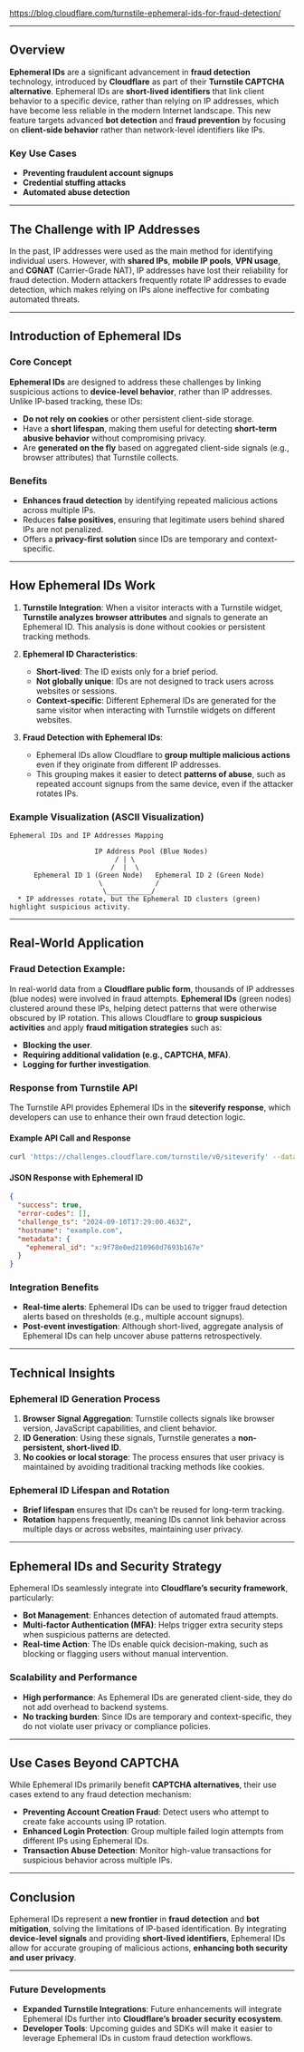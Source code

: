 https://blog.cloudflare.com/turnstile-ephemeral-ids-for-fraud-detection/

---
## Overview
**Ephemeral IDs** are a significant advancement in **fraud detection** technology, introduced by **Cloudflare** as part of their **Turnstile CAPTCHA alternative**. Ephemeral IDs are **short-lived identifiers** that link client behavior to a specific device, rather than relying on IP addresses, which have become less reliable in the modern Internet landscape. This new feature targets advanced **bot detection** and **fraud prevention** by focusing on **client-side behavior** rather than network-level identifiers like IPs.

### Key Use Cases
- **Preventing fraudulent account signups**
- **Credential stuffing attacks**
- **Automated abuse detection**

---

## The Challenge with IP Addresses

In the past, IP addresses were used as the main method for identifying individual users. However, with **shared IPs**, **mobile IP pools**, **VPN usage**, and **CGNAT** (Carrier-Grade NAT), IP addresses have lost their reliability for fraud detection. Modern attackers frequently rotate IP addresses to evade detection, which makes relying on IPs alone ineffective for combating automated threats.

---

## Introduction of Ephemeral IDs

### Core Concept
**Ephemeral IDs** are designed to address these challenges by linking suspicious actions to **device-level behavior**, rather than IP addresses. Unlike IP-based tracking, these IDs:
- **Do not rely on cookies** or other persistent client-side storage.
- Have a **short lifespan**, making them useful for detecting **short-term abusive behavior** without compromising privacy.
- Are **generated on the fly** based on aggregated client-side signals (e.g., browser attributes) that Turnstile collects.
  
### Benefits
- **Enhances fraud detection** by identifying repeated malicious actions across multiple IPs.
- Reduces **false positives**, ensuring that legitimate users behind shared IPs are not penalized.
- Offers a **privacy-first solution** since IDs are temporary and context-specific.

---

## How Ephemeral IDs Work

1. **Turnstile Integration**: When a visitor interacts with a Turnstile widget, **Turnstile analyzes browser attributes** and signals to generate an Ephemeral ID. This analysis is done without cookies or persistent tracking methods.
   
2. **Ephemeral ID Characteristics**:
   - **Short-lived**: The ID exists only for a brief period.
   - **Not globally unique**: IDs are not designed to track users across websites or sessions.
   - **Context-specific**: Different Ephemeral IDs are generated for the same visitor when interacting with Turnstile widgets on different websites.

3. **Fraud Detection with Ephemeral IDs**: 
   - Ephemeral IDs allow Cloudflare to **group multiple malicious actions** even if they originate from different IP addresses.
   - This grouping makes it easier to detect **patterns of abuse**, such as repeated account signups from the same device, even if the attacker rotates IPs.

### Example Visualization (ASCII Visualization)

```plaintext
Ephemeral IDs and IP Addresses Mapping

                     IP Address Pool (Blue Nodes)
                          / | \
                         /  |  \
      Ephemeral ID 1 (Green Node)   Ephemeral ID 2 (Green Node)
                      \             /
                       \___________/
  * IP addresses rotate, but the Ephemeral ID clusters (green) highlight suspicious activity.
```
---
## Real-World Application

### Fraud Detection Example: 
In real-world data from a **Cloudflare public form**, thousands of IP addresses (blue nodes) were involved in fraud attempts. **Ephemeral IDs** (green nodes) clustered around these IPs, helping detect patterns that were otherwise obscured by IP rotation. This allows Cloudflare to **group suspicious activities** and apply **fraud mitigation strategies** such as:
- **Blocking the user**.
- **Requiring additional validation (e.g., CAPTCHA, MFA)**.
- **Logging for further investigation**.
### Response from Turnstile API
The Turnstile API provides Ephemeral IDs in the **siteverify response**, which developers can use to enhance their own fraud detection logic.
#### Example API Call and Response
```bash
curl 'https://challenges.cloudflare.com/turnstile/v0/siteverify' --data 'secret=verysecret&response=<RESPONSE>'
```
#### JSON Response with Ephemeral ID
```json
{
  "success": true,
  "error-codes": [],
  "challenge_ts": "2024-09-10T17:29:00.463Z",
  "hostname": "example.com",
  "metadata": {
    "ephemeral_id": "x:9f78e0ed210960d7693b167e"
  }
}
```
### Integration Benefits
- **Real-time alerts**: Ephemeral IDs can be used to trigger fraud detection alerts based on thresholds (e.g., multiple account signups).
- **Post-event investigation**: Although short-lived, aggregate analysis of Ephemeral IDs can help uncover abuse patterns retrospectively.
---
## Technical Insights

### Ephemeral ID Generation Process
1. **Browser Signal Aggregation**: Turnstile collects signals like browser version, JavaScript capabilities, and client behavior.
2. **ID Generation**: Using these signals, Turnstile generates a **non-persistent, short-lived ID**.
3. **No cookies or local storage**: The process ensures that user privacy is maintained by avoiding traditional tracking methods like cookies.
### Ephemeral ID Lifespan and Rotation
- **Brief lifespan** ensures that IDs can’t be reused for long-term tracking.
- **Rotation** happens frequently, meaning IDs cannot link behavior across multiple days or across websites, maintaining user privacy.
---
## Ephemeral IDs and Security Strategy
Ephemeral IDs seamlessly integrate into **Cloudflare’s security framework**, particularly:
- **Bot Management**: Enhances detection of automated fraud attempts.
- **Multi-factor Authentication (MFA)**: Helps trigger extra security steps when suspicious patterns are detected.
- **Real-time Action**: The IDs enable quick decision-making, such as blocking or flagging users without manual intervention.
### Scalability and Performance
- **High performance**: As Ephemeral IDs are generated client-side, they do not add overhead to backend systems.
- **No tracking burden**: Since IDs are temporary and context-specific, they do not violate user privacy or compliance policies.
---
## Use Cases Beyond CAPTCHA

While Ephemeral IDs primarily benefit **CAPTCHA alternatives**, their use cases extend to any fraud detection mechanism:
- **Preventing Account Creation Fraud**: Detect users who attempt to create fake accounts using IP rotation.
- **Enhanced Login Protection**: Group multiple failed login attempts from different IPs using Ephemeral IDs.
- **Transaction Abuse Detection**: Monitor high-value transactions for suspicious behavior across multiple IPs.
---
## Conclusion
Ephemeral IDs represent a **new frontier** in **fraud detection** and **bot mitigation**, solving the limitations of IP-based identification. By integrating **device-level signals** and providing **short-lived identifiers**, Ephemeral IDs allow for accurate grouping of malicious actions, **enhancing both security and user privacy**.

---
### Future Developments
- **Expanded Turnstile Integrations**: Future enhancements will integrate Ephemeral IDs further into **Cloudflare’s broader security ecosystem**.
- **Developer Tools**: Upcoming guides and SDKs will make it easier to leverage Ephemeral IDs in custom fraud detection workflows.

